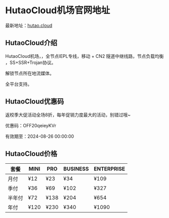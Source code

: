 # HutaoCloud机场官网地址

最新地址：[hutao.cloud](https://hutao.cloud/auth/register?code=jo1I)

## HutaoCloud介绍

HutaoCloud机场，，全节点IEPL专线，移动 + CN2 隧道中继线路，节点负载均衡 ，SS+SSR+Trojan协议。

解锁节点所在地流媒体。

全平台支持。

## HutaoCloud优惠码

返校季大促活动全场8折，每年促销力度最大的活动，别错过哦~

优惠码：OFF20qeieyKVr

有效期至：2024-08-26 00:00:00

## HutaoCloud价格

|套餐|MINI|PRO|BUSINESS|ENTERPRISE|
|----|----|----|----|----|
|月付|¥12|¥23|¥34|¥109|
|季付|¥36|¥69|¥102|¥327|
|半年付|¥72|¥138|¥204|¥654|
|年付|¥120|¥230|¥340|¥1090|
